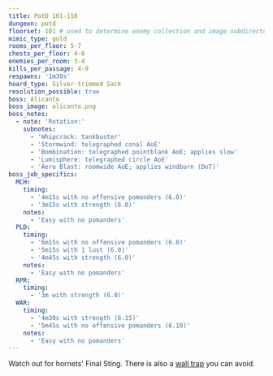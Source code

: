 ```yaml
---
title: PotD 101-110
dungeon: potd
floorset: 101 # used to determine enemy collection and image subdirectory
mimic_type: gold
rooms_per_floor: 5-7
chests_per_floor: 4-6
enemies_per_room: 3-4
kills_per_passage: 4-9
respawns: '1m30s'
hoard_type: Silver-trimmed Sack
resolution_possible: true
boss: Alicanto
boss_image: alicanto.png
boss_notes:
  - note: 'Rotation:'
    subnotes:
      - 'Whipcrack: tankbuster'
      - 'Stormwind: telegraphed conal AoE'
      - 'Bombination: telegraphed pointblank AoE; applies slow'
      - 'Lumisphere: telegraphed circle AoE'
      - 'Aero Blast: roomwide AoE; applies windburn (DoT)'
boss_job_specifics:
  MCH:
    timing:
      - '4m15s with no offensive pomanders (6.0)'
      - '3m15s with strength (6.0)'
    notes:
      - 'Easy with no pomanders'
  PLD:
    timing:
      - '6m15s with no offensive pomanders (6.0)'
      - '5m15s with 1 lust (6.0)'
      - '4m45s with strength (6.0)'
    notes:
      - 'Easy with no pomanders'
  RPR:
    timing:
      - '3m with strength (6.0)'
  WAR:
    timing:
      - '4m30s with strength (6.15)'
      - '5m45s with no offensive pomanders (6.10)'
    notes:
      - 'Easy with no pomanders'
---
```


Watch out for hornets' Final Sting. There is also a
[wall trap](/wall_traps.html#potd-81-109) you can avoid.
